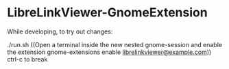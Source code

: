 # LibreLinkViewer-GnomeExtension

While developing, to try out changes:

./run.sh
  ((Open a terminal inside the new nested gnome-session and enable the extension
  gnome-extensions enable librelinkviewer@example.com))
ctrl-c to break




